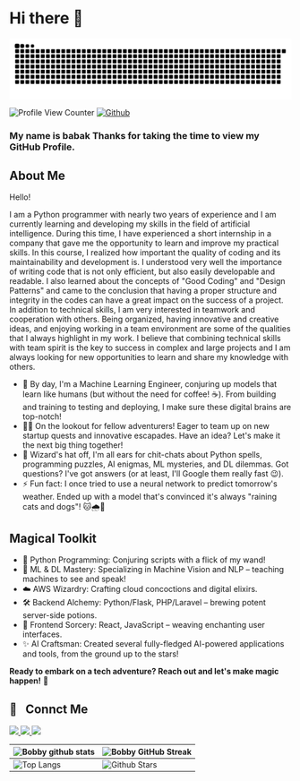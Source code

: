 # Hi there 👋

<img align="center" src="https://raw.githubusercontent.com/imrrobat/imrrobat/d1b244e170d2b75fdda3efd499eaaf163f7a617c/images/github-contribution-grid-snake.svg" />

![Profile View Counter](https://komarev.com/ghpvc/?username=ai-bobby)
[![Github](https://img.shields.io/github/followers/ai-bobby?label=Follow&style=social)](https://github.com/ai-bobby)


### <div size='20px'> My name is babak Thanks for taking the time to view my GitHub Profile. 
</div>

<h2><strong> About Me </strong></h2>
Hello!  


I am a Python programmer with nearly two years of experience and I am currently learning and developing my skills in the field of artificial intelligence. During this time, I have experienced a short internship in a company that gave me the opportunity to learn and improve my practical skills. 
In this course, I realized how important the quality of coding and its maintainability and development is. I understood very well the importance of writing code that is not only efficient, but also easily developable and readable. I also learned about the concepts of "Good Coding" and "Design Patterns" and came to the conclusion that having a proper structure and integrity in the codes can have a great impact on the success of a project.
In addition to technical skills, I am very interested in teamwork and cooperation with others. Being organized, having innovative and creative ideas, and enjoying working in a team environment are some of the qualities that I always highlight in my work. 
I believe that combining technical skills with team spirit is the key to success in complex and large projects and I am always looking for new opportunities to learn and share my knowledge with others.







- 🌱 By day, I'm a Machine Learning Engineer, conjuring up models that learn like humans (but without the need for coffee! ☕). From building and training to testing and deploying, I make sure these digital brains are top-notch!
- 👯‍♂️ On the lookout for fellow adventurers! Eager to team up on new startup quests and innovative escapades. Have an idea? Let's make it the next big thing together!
- 💬 Wizard's hat off, I'm all ears for chit-chats about Python spells, programming puzzles, AI enigmas, ML mysteries, and DL dilemmas. Got questions? I've got answers (or at least, I'll Google them really fast 😉).
- ⚡ Fun fact: I once tried to use a neural network to predict tomorrow's weather. Ended up with a model that's convinced it's always "raining cats and dogs"! 🐱🌧️🐶

<h2> Magical Toolkit </h2>
<ul>
    <li>🐍 Python Programming: Conjuring scripts with a flick of my wand!</li>
    <li>🤖 ML & DL Mastery: Specializing in Machine Vision and NLP – teaching machines to see and speak!</li>
    <li>☁️ AWS Wizardry: Crafting cloud concoctions and digital elixirs.</li>
    <li>🛠 Backend Alchemy: Python/Flask, PHP/Laravel – brewing potent server-side potions.</li>
    <li>🎨 Frontend Sorcery: React, JavaScript – weaving enchanting user interfaces.</li>
    <li>✨ AI Craftsman: Created several fully-fledged AI-powered applications and tools, from the ground up to the stars!</li>
</ul>

**Ready to embark on a tech adventure? Reach out and let's make magic happen!** 🌟

<h2>📱 &nbsp; Connct Me </h2>

<p>
  <a href="https://zil.ink/bobbydev3"> 
    <img src="https://img.shields.io/badge/Website-bobbydev3-blue?style=flat&logo=google-chrome" />
  </a>
  <a href="https://instagram.com/ai.bobby/">
    <img src="https://img.shields.io/badge/Instagram-@ai.bobby-red?style=flat&logo=instagram" />
  </a>
  <a href="https://t.me/babakdev/">
    <img src="https://img.shields.io/badge/Telegram-@Babakdev-blue?style=flat&logo=telegram" />
  </a>
</p>



| ![Bobby github stats](https://github-readme-stats.vercel.app/api?username=ai-bobby&show_icons=true&theme=tokyonight) | ![Bobby GitHub Streak](https://github-readme-streak-stats.herokuapp.com/?user=ai-bobby&theme=tokyonight) |
| --- | --- |
| ![Top Langs](https://github-readme-stats.vercel.app/api/top-langs/?username=ai-bobby&theme=tokyonight) | ![Github Stars](https://github-readme-stats.vercel.app/api?username=ai-bobby&show_icons=true&locale=en&count_private=true&hide_rank=true&custom_title=My%20GitHub%20Stats&disable_animations=true&theme=tokyonight) |
